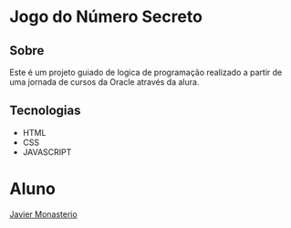 <h1>Jogo do Número Secreto</h1>

<h2>Sobre</h2>
<p>Este é um projeto guiado de logica de programação realizado a partir de uma jornada de cursos da Oracle através da alura.</p>

## Tecnologias
* HTML
* CSS
* JAVASCRIPT

# Aluno
[Javier Monasterio](https://www.linkedin.com/in/javiervalentinm/)
